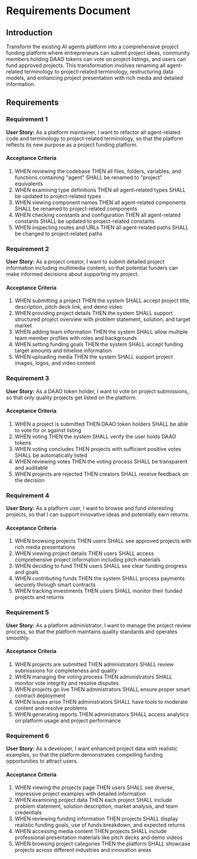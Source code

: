 # Requirements Document

## Introduction

Transform the existing AI agents platform into a comprehensive project funding platform where entrepreneurs can submit project ideas, community members holding DAAO tokens can vote on project listings, and users can fund approved projects. This transformation involves renaming all agent-related terminology to project-related terminology, restructuring data models, and enhancing project presentation with rich media and detailed information.

## Requirements

### Requirement 1

**User Story:** As a platform maintainer, I want to refactor all agent-related code and terminology to project-related terminology, so that the platform reflects its new purpose as a project funding platform.

#### Acceptance Criteria

1. WHEN reviewing the codebase THEN all files, folders, variables, and functions containing "agent" SHALL be renamed to "project" equivalents
2. WHEN examining type definitions THEN all agent-related types SHALL be updated to project-related types
3. WHEN viewing component names THEN all agent-related components SHALL be renamed to project-related components
4. WHEN checking constants and configuration THEN all agent-related constants SHALL be updated to project-related constants
5. WHEN inspecting routes and URLs THEN all agent-related paths SHALL be changed to project-related paths

### Requirement 2

**User Story:** As a project creator, I want to submit detailed project information including multimedia content, so that potential funders can make informed decisions about supporting my project.

#### Acceptance Criteria

1. WHEN submitting a project THEN the system SHALL accept project title, description, pitch deck link, and demo video
2. WHEN providing project details THEN the system SHALL support structured project overview with problem statement, solution, and target market
3. WHEN adding team information THEN the system SHALL allow multiple team member profiles with roles and backgrounds
4. WHEN setting funding goals THEN the system SHALL accept funding target amounts and timeline information
5. WHEN uploading media THEN the system SHALL support project images, logos, and video content

### Requirement 3

**User Story:** As a DAAO token holder, I want to vote on project submissions, so that only quality projects get listed on the platform.

#### Acceptance Criteria

1. WHEN a project is submitted THEN DAAO token holders SHALL be able to vote for or against listing
2. WHEN voting THEN the system SHALL verify the user holds DAAO tokens
3. WHEN voting concludes THEN projects with sufficient positive votes SHALL be automatically listed
4. WHEN reviewing votes THEN the voting process SHALL be transparent and auditable
5. WHEN projects are rejected THEN creators SHALL receive feedback on the decision

### Requirement 4

**User Story:** As a platform user, I want to browse and fund interesting projects, so that I can support innovative ideas and potentially earn returns.

#### Acceptance Criteria

1. WHEN browsing projects THEN users SHALL see approved projects with rich media presentations
2. WHEN viewing project details THEN users SHALL access comprehensive project information including pitch materials
3. WHEN deciding to fund THEN users SHALL see clear funding progress and goals
4. WHEN contributing funds THEN the system SHALL process payments securely through smart contracts
5. WHEN tracking investments THEN users SHALL monitor their funded projects and returns

### Requirement 5

**User Story:** As a platform administrator, I want to manage the project review process, so that the platform maintains quality standards and operates smoothly.

#### Acceptance Criteria

1. WHEN projects are submitted THEN administrators SHALL review submissions for completeness and quality
2. WHEN managing the voting process THEN administrators SHALL monitor vote integrity and resolve disputes
3. WHEN projects go live THEN administrators SHALL ensure proper smart contract deployment
4. WHEN issues arise THEN administrators SHALL have tools to moderate content and resolve problems
5. WHEN generating reports THEN administrators SHALL access analytics on platform usage and project performance

### Requirement 6

**User Story:** As a developer, I want enhanced project data with realistic examples, so that the platform demonstrates compelling funding opportunities to attract users.

#### Acceptance Criteria

1. WHEN viewing the projects page THEN users SHALL see diverse, impressive project examples with detailed information
2. WHEN examining project data THEN each project SHALL include problem statement, solution description, market analysis, and team credentials
3. WHEN reviewing funding information THEN projects SHALL display realistic funding goals, use of funds breakdown, and expected returns
4. WHEN accessing media content THEN projects SHALL include professional presentation materials like pitch decks and demo videos
5. WHEN browsing project categories THEN the platform SHALL showcase projects across different industries and innovation areas